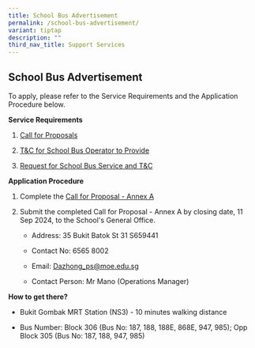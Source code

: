 ```yaml
---
title: School Bus Advertisement
permalink: /school-bus-advertisement/
variant: tiptap
description: ""
third_nav_title: Support Services
---
```

<h2>School Bus Advertisement</h2>
<p>To apply, please refer to the Service Requirements and the Application
Procedure below.</p>
<p><strong>Service Requirements</strong>
</p>
<ol data-tight="true" class="tight">
<li>
<p><a href="/files/Call_for_Proposals.pdf" rel="noopener noreferrer nofollow" target="_blank">Call for Proposals</a>
</p>
</li>
<li>
<p><a href="/files/T_C_for_School_Bus_Operator_to_Provide.pdf" rel="noopener noreferrer nofollow" target="_blank">T&amp;C for School Bus Operator to Provide</a>
</p>
</li>
<li>
<p><a href="/files/Request_for_School_Bus_Service_and_T_C.pdf" rel="noopener noreferrer nofollow" target="_blank">Request for School Bus Service and T&amp;C</a>
</p>
</li>
</ol>
<p><strong>Application Procedure</strong>
</p>
<ol data-tight="true" class="tight">
<li>
<p>Complete the <a href="/files/Call_for_Proposal___Annex_A.pdf" rel="noopener noreferrer nofollow" target="_blank">Call for Proposal - Annex A</a>
</p>
</li>
<li>
<p>Submit the completed Call for Proposal - Annex A by closing date, 11 Sep
2024, to the School's General Office.</p>
<ul data-tight="true" class="tight">
<li>
<p>Address: 35 Bukit Batok St 31 S659441</p>
</li>
<li>
<p>Contact No: 6565 8002</p>
</li>
<li>
<p>Email: <a href="mailto:Dazhong_ps@moe.edu.sg" rel="noopener noreferrer nofollow" target="_blank">Dazhong_ps@moe.edu.sg</a>
</p>
</li>
<li>
<p>Contact Person: Mr Mano (Operations Manager)</p>
</li>
</ul>
</li>
</ol>
<p><strong>How to get there?</strong>
</p>
<ul data-tight="true" class="tight">
<li>
<p>Bukit Gombak MRT Station (NS3) - 10 minutes walking distance</p>
</li>
<li>
<p>Bus Number: Block 306 (Bus No: 187, 188, 188E, 868E, 947, 985); Opp Block
305 (Bus No: 187, 188, 947, 985)</p>
</li>
</ul>
<p></p>
<p></p>
